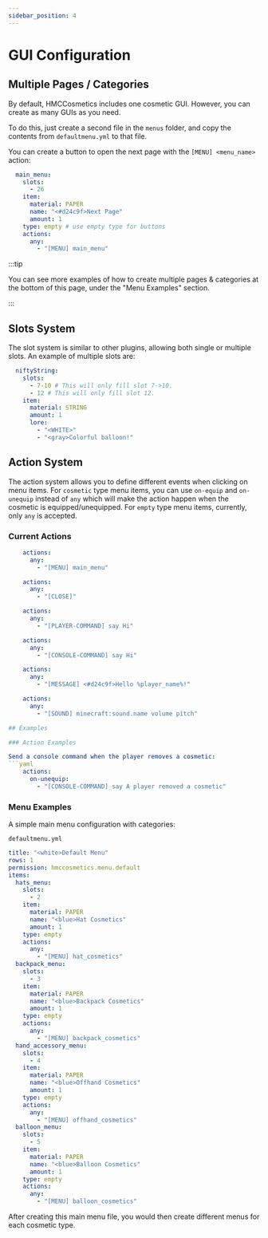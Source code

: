 ```yaml
---
sidebar_position: 4
---
```


# GUI Configuration

## Multiple Pages / Categories

By default, HMCCosmetics includes one cosmetic GUI. However, you can create as many GUIs as you need.

To do this, just create a second file in the `menus` folder, and copy the contents from `defaultmenu.yml` to that file.

You can create a button to open the next page with the `[MENU] <menu_name>` action:

```yaml
  main_menu:
    slots:
      - 26
    item:
      material: PAPER
      name: "<#d24c9f>Next Page"
      amount: 1
    type: empty # use empty type for buttons
    actions:
      any:
        - "[MENU] main_menu"
```

:::tip 

You can see more examples of how to create multiple pages & categories at the bottom of this page, under the "Menu Examples" section.

:::

## Slots System

The slot system is similar to other plugins, allowing both single or multiple slots. An example of multiple slots are:

```yaml
  niftyString:
    slots:
      - 7-10 # This will only fill slot 7->10. 
      - 12 # This will only fill slot 12. 
    item:
      material: STRING
      amount: 1
      lore:
        - "<WHITE>"
        - "<gray>Colorful balloon!"
```

## Action System

The action system allows you to define different events when clicking on menu items.
For `cosmetic` type menu items, you can use `on-equip` and `on-unequip` instead of `any` which will make the action happen when the cosmetic is equipped/unequipped.
For `empty` type menu items, currently, only `any` is accepted.

### Current Actions

```yaml
    actions:
      any:
        - "[MENU] main_menu"
```

```yaml
    actions:
      any:
        - "[CLOSE]"
```

```yaml
    actions:
      any:
        - "[PLAYER-COMMAND] say Hi"
```

```yaml
    actions:
      any:
        - "[CONSOLE-COMMAND] say Hi"
```

```yaml
    actions:
      any:
        - "[MESSAGE] <#d24c9f>Hello %player_name%!"
```

```yaml
    actions:
      any:
        - "[SOUND] minecraft:sound.name volume pitch"

## Examples

### Action Examples

Send a console command when the player removes a cosmetic:
```yaml
    actions:
      on-unequip:
        - "[CONSOLE-COMMAND] say A player removed a cosmetic"
```

### Menu Examples

A simple main menu configuration with categories:

`defaultmenu.yml`
```yaml
title: "<white>Default Menu"
rows: 1
permission: hmccosmetics.menu.default
items:
  hats_menu:
    slots:
      - 2
    item:
      material: PAPER
      name: "<blue>Hat Cosmetics"
      amount: 1
    type: empty
    actions:
      any:
        - "[MENU] hat_cosmetics"
  backpack_menu:
    slots:
      - 3
    item:
      material: PAPER
      name: "<blue>Backpack Cosmetics"
      amount: 1
    type: empty
    actions:
      any:
        - "[MENU] backpack_cosmetics"
  hand_accessory_menu:
    slots:
      - 4
    item:
      material: PAPER
      name: "<blue>Offhand Cosmetics"
      amount: 1
    type: empty
    actions:
      any:
        - "[MENU] offhand_cosmetics"
  balloon_menu:
    slots:
      - 5
    item:
      material: PAPER
      name: "<blue>Balloon Cosmetics"
      amount: 1
    type: empty
    actions:
      any:
        - "[MENU] balloon_cosmetics"
```

After creating this main menu file, you would then create different menus for each cosmetic type.

